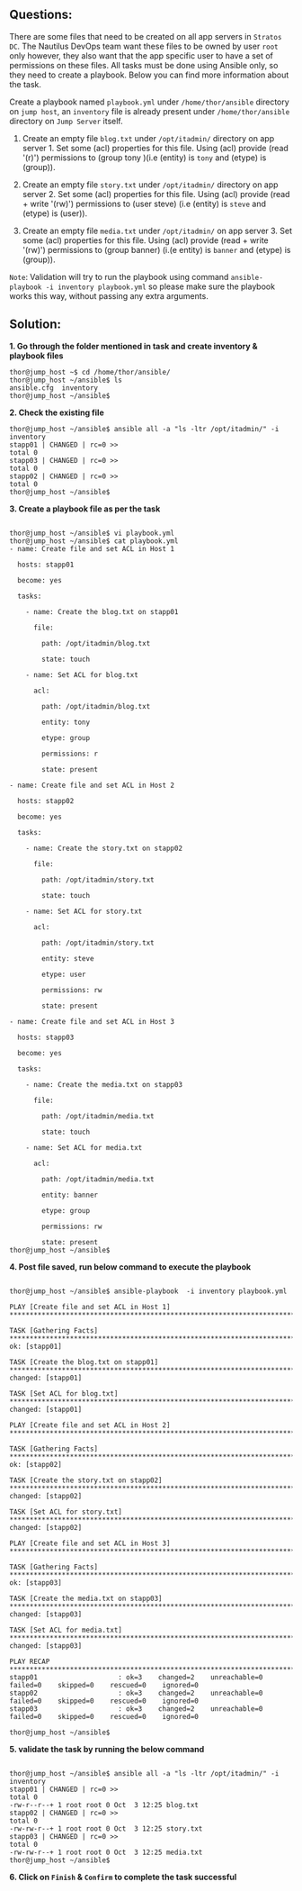 

## Questions:

There are some files that need to be created on all app servers in `Stratos DC`. The Nautilus DevOps team want these files to be owned by user `root` only however, they also want that the app specific user to have a set of permissions on these files. All tasks must be done using Ansible only, so they need to create a playbook. Below you can find more information about the task.



Create a playbook named `playbook.yml` under `/home/thor/ansible` directory on `jump host`, an `inventory` file is already present under `/home/thor/ansible` directory on `Jump Server` itself.


1. Create an empty file `blog.txt` under `/opt/itadmin/` directory on app server 1. Set some (acl) properties for this file. Using (acl) provide (read '(r)') permissions to (group tony )(i.e (entity) is `tony` and (etype) is (group)).


2. Create an empty file `story.txt` under `/opt/itadmin/` directory on app server 2. Set some (acl) properties for this file. Using (acl) provide (read + write '(rw)') permissions to (user steve) (i.e (entity) is `steve` and (etype) is (user)).


3. Create an empty file `media.txt` under `/opt/itadmin/` on app server 3. Set some (acl) properties for this file. Using (acl) provide (read + write '(rw)') permissions to (group banner) (i.(e entity) is `banner` and (etype) is (group)).


`Note`: Validation will try to run the playbook using command `ansible-playbook -i inventory playbook.yml` so please make sure the playbook works this way, without passing any extra arguments.


## Solution:  

**1. Go through the folder mentioned in task and create inventory & playbook files**   

```
thor@jump_host ~$ cd /home/thor/ansible/
thor@jump_host ~/ansible$ ls
ansible.cfg  inventory
thor@jump_host ~/ansible$ 
```

**2. Check the existing file**  

```
thor@jump_host ~/ansible$ ansible all -a "ls -ltr /opt/itadmin/" -i inventory
stapp01 | CHANGED | rc=0 >>
total 0
stapp03 | CHANGED | rc=0 >>
total 0
stapp02 | CHANGED | rc=0 >>
total 0
thor@jump_host ~/ansible$ 
```

**3.  Create a playbook file as per the task**

```

thor@jump_host ~/ansible$ vi playbook.yml
thor@jump_host ~/ansible$ cat playbook.yml
- name: Create file and set ACL in Host 1

  hosts: stapp01

  become: yes

  tasks:

    - name: Create the blog.txt on stapp01

      file:

        path: /opt/itadmin/blog.txt

        state: touch

    - name: Set ACL for blog.txt

      acl:

        path: /opt/itadmin/blog.txt

        entity: tony

        etype: group

        permissions: r

        state: present

- name: Create file and set ACL in Host 2

  hosts: stapp02

  become: yes

  tasks:

    - name: Create the story.txt on stapp02

      file:

        path: /opt/itadmin/story.txt

        state: touch

    - name: Set ACL for story.txt

      acl:

        path: /opt/itadmin/story.txt

        entity: steve

        etype: user

        permissions: rw

        state: present

- name: Create file and set ACL in Host 3

  hosts: stapp03

  become: yes

  tasks:

    - name: Create the media.txt on stapp03

      file:

        path: /opt/itadmin/media.txt

        state: touch

    - name: Set ACL for media.txt

      acl:

        path: /opt/itadmin/media.txt

        entity: banner

        etype: group

        permissions: rw

        state: present
thor@jump_host ~/ansible$ 
```

**4. Post file saved, run below command to execute the playbook**

```

thor@jump_host ~/ansible$ ansible-playbook  -i inventory playbook.yml

PLAY [Create file and set ACL in Host 1] ***********************************************************************************

TASK [Gathering Facts] *****************************************************************************************************
ok: [stapp01]

TASK [Create the blog.txt on stapp01] **************************************************************************************
changed: [stapp01]

TASK [Set ACL for blog.txt] ************************************************************************************************
changed: [stapp01]

PLAY [Create file and set ACL in Host 2] ***********************************************************************************

TASK [Gathering Facts] *****************************************************************************************************
ok: [stapp02]

TASK [Create the story.txt on stapp02] *************************************************************************************
changed: [stapp02]

TASK [Set ACL for story.txt] ***********************************************************************************************
changed: [stapp02]

PLAY [Create file and set ACL in Host 3] ***********************************************************************************

TASK [Gathering Facts] *****************************************************************************************************
ok: [stapp03]

TASK [Create the media.txt on stapp03] *************************************************************************************
changed: [stapp03]

TASK [Set ACL for media.txt] ***********************************************************************************************
changed: [stapp03]

PLAY RECAP *****************************************************************************************************************
stapp01                    : ok=3    changed=2    unreachable=0    failed=0    skipped=0    rescued=0    ignored=0   
stapp02                    : ok=3    changed=2    unreachable=0    failed=0    skipped=0    rescued=0    ignored=0   
stapp03                    : ok=3    changed=2    unreachable=0    failed=0    skipped=0    rescued=0    ignored=0   

thor@jump_host ~/ansible$ 
```
   
**5. validate the task by running the below command** 

```

thor@jump_host ~/ansible$ ansible all -a "ls -ltr /opt/itadmin/" -i inventory
stapp01 | CHANGED | rc=0 >>
total 0
-rw-r--r--+ 1 root root 0 Oct  3 12:25 blog.txt
stapp02 | CHANGED | rc=0 >>
total 0
-rw-rw-r--+ 1 root root 0 Oct  3 12:25 story.txt
stapp03 | CHANGED | rc=0 >>
total 0
-rw-rw-r--+ 1 root root 0 Oct  3 12:25 media.txt
thor@jump_host ~/ansible$ 
```

**6. Click on `Finish` & `Confirm` to complete the task successful**

